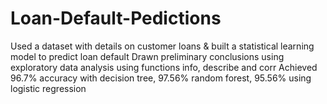 # Loan-Default-Pedictions

Used a dataset with details on customer loans & built a statistical learning model to predict loan default
Drawn preliminary conclusions using exploratory data analysis using functions info, describe and corr
Achieved 96.7% accuracy with decision tree, 97.56% random forest, 95.56% using logistic regression
